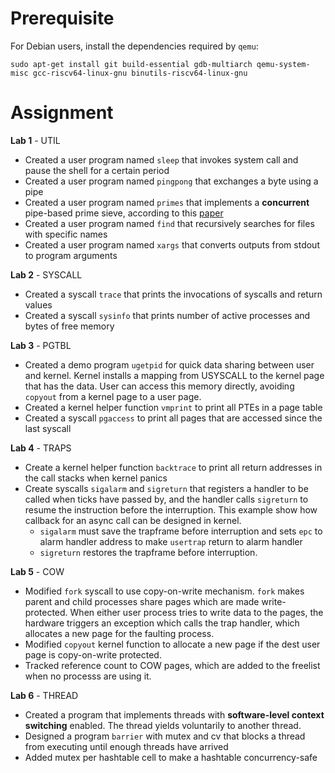 # Prerequisite

For Debian users, install the dependencies required by `qemu`:
```
sudo apt-get install git build-essential gdb-multiarch qemu-system-misc gcc-riscv64-linux-gnu binutils-riscv64-linux-gnu
```

# Assignment

**Lab 1** - UTIL
- Created a user program named `sleep` that invokes system call and pause the shell for a certain period
- Created a user program named `pingpong` that exchanges a byte using a pipe
- Created a user program named `primes` that implements a **concurrent** pipe-based prime sieve, according to this [paper](https://swtch.com/~rsc/thread/#1)
- Created a user program named `find` that recursively searches for files with specific names
- Created a user program named `xargs` that converts outputs from stdout to program arguments

**Lab 2** - SYSCALL
- Created a syscall `trace` that prints the invocations of syscalls and return values
- Created a syscall `sysinfo` that prints number of active processes and bytes of free memory

**Lab 3** - PGTBL
- Created a demo program `ugetpid` for quick data sharing between user and kernel. Kernel installs a mapping from USYSCALL to the kernel page that has the data. User can access this memory directly, avoiding `copyout` from a kernel page to a user page.
- Created a kernel helper function `vmprint` to print all PTEs in a page table
- Created a syscall `pgaccess` to print all pages that are accessed since the last syscall

**Lab 4** - TRAPS
- Create a kernel helper function `backtrace` to print all return addresses in the call stacks when kernel panics
- Create syscalls `sigalarm` and `sigreturn` that registers a handler to be called when ticks have passed by, and the handler calls `sigreturn` to resume the instruction before the interruption. This example show how callback for an async call can be designed in kernel.
    - `sigalarm` must save the trapframe before interruption and sets `epc` to alarm handler address to make `usertrap` return to alarm handler
    - `sigreturn` restores the trapframe before interruption.

**Lab 5** - COW
- Modified `fork` syscall to use copy-on-write mechanism. `fork` makes parent and child processes share pages which are made write-protected. When either user process tries to write data to the pages, the hardware triggers an exception which calls the trap handler, which allocates a new page for the faulting process.
- Modified `copyout` kernel function to allocate a new page if the dest user page is copy-on-write protected.
- Tracked reference count to COW pages, which are added to the freelist when no processs are using it.

**Lab 6** - THREAD
- Created a program that implements threads with **software-level context switching** enabled. The thread yields voluntarily to another thread.
- Designed a program `barrier` with mutex and cv that blocks a thread from executing until enough threads have arrived
- Added mutex per hashtable cell to make a hashtable concurrency-safe